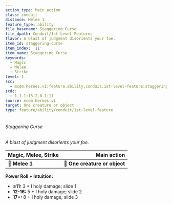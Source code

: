 ```yaml
---
action_type: Main action
class: conduit
distance: Melee 1
feature_type: ability
file_basename: Staggering Curse
file_dpath: Conduit/1st-Level Features
flavor: A blast of judgment disorients your foe.
item_id: staggering-curse
item_index: '11'
item_name: Staggering Curse
keywords:
  - Magic
  - Melee
  - Strike
level: 1
scc:
  - mcdm.heroes.v1:feature.ability.conduit.1st-level-feature:staggering-curse
scdc:
  - 1.1.1:13.2.8.1:11
source: mcdm.heroes.v1
target: One creature or object
type: feature/ability/conduit/1st-level-feature
---
```


###### Staggering Curse

*A blast of judgment disorients your foe.*

| **Magic, Melee, Strike** |               **Main action** |
| ------------------------ | ----------------------------: |
| **📏 Melee 1**           | **🎯 One creature or object** |

**Power Roll + Intuition:**

- **≤11:** 3 + I holy damage; slide 1
- **12-16:** 5 + I holy damage; slide 2
- **17+:** 8 + I holy damage; slide 3
